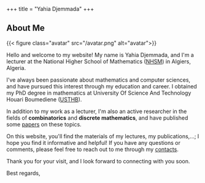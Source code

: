 +++
title = "Yahia Djemmada"
+++

## About Me

{{< figure class="avatar" src="/avatar.png" alt="avatar">}}

Hello and welcome to my website! My name is Yahia Djemmada, and I'm a lecturer at the National Higher School of Mathematics ([NHSM](http://nhsm.edu.dz/)) in Algiers, Algeria.

I've always been passionate about mathematics and computer sciences, and have pursued this interest through my education and career. I obtained my PhD degree in mathematics at University Of Science And Technology Houari Boumediene ([USTHB](https://www.usthb.dz/)).

In addition to my work as a lecturer, I'm also an active researcher in the fields of **combinatorics** and **discrete mathematics**, and have published some [papers](https://scholar.google.com/citations?user=3kStp0sAAAAJ&hl=en) on these topics.

On this website, you'll find the materials of my lectures, my publications,...; I hope you find it informative and helpful! If you have any questions or comments, please feel free to reach out to me through my [contacts](./contact).



<!--[comment]:#( ## Publications
 In chronological order:
1. F.Bar, J.Doe: Effects of having a placeholder of a name
2. S.Holmes, J.Watson: Consequences of living with a sociopath in London
## Talks
## Research visits
)-->


Thank you for your visit, and I look forward to connecting with you soon.

Best regards, 